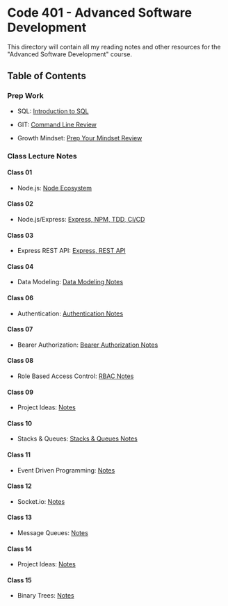 # Code 401 - Advanced Software Development

This directory will contain all my reading notes and other resources for the "Advanced Software Development" course.

## Table of Contents
### Prep Work

- SQL: [Introduction to SQL](prep-work/sql/intro-to-sql.md)
- GIT: [Command Line Review](prep-work/git/command-line-review.md)

- Growth Mindset: [Prep Your Mindset Review](prep-work/growth-mindset.md)

### Class Lecture Notes

#### Class 01
- Node.js: [Node Ecosystem](class-01/node-ecosystem.md)

#### Class 02
- Node.js/Express: [Express, NPM, TDD, CI/CD](class-02/express-npm-tdd-cicd.md)

#### Class 03
- Express REST API: [Express, REST API](class-03/express-rest-api.md)

#### Class 04
- Data Modeling: [Data Modeling Notes](class-04/dataModeling.md)

#### Class 06
- Authentication: [Authentication Notes](class-06/authentication.md)

#### Class 07
- Bearer Authorization: [Bearer Authorization Notes](class-07/bearerAuth.md)

#### Class 08
- Role Based Access Control: [RBAC Notes](class-08/accessControl.md)

#### Class 09
- Project Ideas: [Notes](class-09/projectIdeas.md)

#### Class 10
- Stacks & Queues: [Stacks & Queues Notes](class-10/stacksAndQueues.md)

#### Class 11
- Event Driven Programming: [Notes](class-11/eventDrivenProgramming.md)

#### Class 12
- Socket.io: [Notes](class-12/webSockets.md)

#### Class 13
- Message Queues: [Notes](class-13/messageQueues.md)

#### Class 14
- Project Ideas: [Notes](class-14/projectIdeas.md)

#### Class 15
- Binary Trees: [Notes](class-15/trees.md)